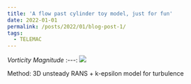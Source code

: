 ```yaml
---
title: 'A flow past cylinder toy model, just for fun'
date: 2022-01-01
permalink: /posts/2022/01/blog-post-1/
tags:
  - TELEMAC
---
```



*Vorticity Magnitude*
:---:
![](/images/cylinder.gif)


Method: 3D unsteady RANS + k-epsilon model for turbulence